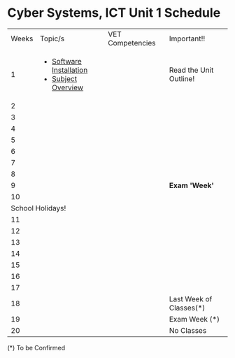 # Cyber Systems, ICT Unit 1 Schedule


[//]: # (Done in HTML to allow for a header column)
<table style="both">
    <tr>
        <td>Weeks</td>
        <td>Topic/s</td>
        <td>VET Competencies</td> 
        <td>Important!!</td>
    </tr>
    <tr>
        <td>1</td>
        <td><ul><li><a href="CyberSystemsUnit1CourseContent.md#CSI-1-SoftwareRequirements">Software Installation</a></li><li><a href="CyberSystemsUnit1CourseContent.md#CSI-1-SubjectOverview">Subject Overview</a></li></ul></td>
        <td></td>
        <td>Read the Unit Outline!</td>
    </tr>
    <tr>
        <td>2</td>
        <td></td>
        <td></td>
        <td></td>
    </tr>
    <tr>
        <td>3</td>
        <td></td>
        <td></td>
        <td></td>
    </tr>
    <tr>
        <td>4</td>
        <td></td>
        <td></td>
        <td></td>
    </tr>
    <tr>
        <td>5</td>
        <td></td>
        <td></td>        
        <td></td>
    </tr>
    <tr>
        <td>6</td>
        <td></td>
        <td></td>
        <td></td>
    </tr>
    <tr>
        <td>7</td>
        <td></td>
        <td></td>
        <td></td>
    </tr>
    <tr>
        <td>8</td>
        <td></td>
        <td></td>
        <td></td>
    </tr>
    <tr>
        <td>9</td>
        <td></td>
        <td></td>
        <td><strong>Exam 'Week'</strong></td>
    </tr>
    <tr>
        <td>10</td>
        <td></td>
        <td></td>
        <td></td>
    </tr>
    <tr>
        <td colspan="4">School Holidays!</td>
    </tr>
    <tr>
        <td>11</td>
        <td></td>
        <td></td>
        <td></td>
    </tr>
    <tr>
        <td>12</td>
        <td></td>
        <td></td>
        <td></td>
    </tr>
    <tr>
        <td>13</td>
        <td></td>
        <td></td>
        <td></td>
    </tr>
    <tr>
        <td>14</td>
        <td></td>
        <td></td>
        <td></td>
    </tr>
    <tr>
        <td>15</td>
        <td></td>
        <td></td>
        <td></td>
    </tr>
    <tr>
        <td>16</td>
        <td></td>
        <td></td>
        <td></td>
    </tr>
    <tr>
        <td>17</td>
        <td></td>
        <td></td>
        <td></td>
    </tr>
    <tr>
        <td>18</td>
        <td></td>
        <td></td> 
        <td>Last Week of Classes(*)</td>
    </tr>
    <tr>
        <td>19</td>
        <td></td>
        <td></td>
        <td>Exam Week (*)</td>
    </tr>
    <tr>
        <td>20</td>
        <td></td>
        <td></td>
        <td>No Classes</td>
    </tr>
</table>

(*) To be Confirmed